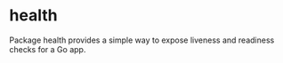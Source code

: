 # health
Package health provides a simple way to expose liveness and readiness checks for a Go app.
